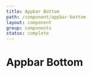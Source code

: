 ```yaml
---
title: Appbar Bottom
path: /component/appbar-bottom
layout: component
group: components
status: complete
---
```


# Appbar Bottom
